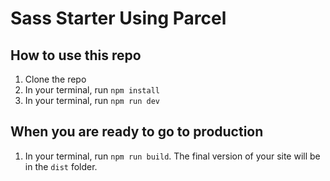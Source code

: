 # Sass Starter Using Parcel

## How to use this repo
1. Clone the repo
2. In your terminal, run `npm install`
3. In your terminal, run `npm run dev`

## When you are ready to go to production
1. In your terminal, run `npm run build`. The final version of your site will be in the `dist` folder.